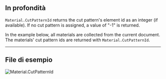 ## In profondità
`Material.CutPatternId` returns the cut pattern's element id as an integer (if available). If no cut pattern is assigned, a value of "-1" is returned.

In the example below, all materials are collected from the current document. The materials' cut pattern ids are returned with `Material.CutPatternId`.

___
## File di esempio

![Material.CutPatternId](./Revit.Elements.Material.CutPatternId_img.jpg)
